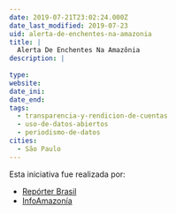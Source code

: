 ```yaml
---
date: 2019-07-21T23:02:24.000Z
date_last_modified: 2019-07-23
uid: alerta-de-enchentes-na-amazonia
title: |
  Alerta De Enchentes Na Amazônia
description: |
  
type: 
website: 
date_ini: 
date_end: 
tags:
  - transparencia-y-rendicion-de-cuentas
  - uso-de-datos-abiertos
  - periodismo-de-datos
cities: 
  - São Paulo
---
```


Esta iniciativa fue realizada por:

- [Repórter Brasil](/organizaciones/reporter-brasil)
- [InfoAmazonía](/organizaciones/infoamazonia)
